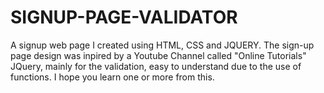 # SIGNUP-PAGE-VALIDATOR
A signup web page I created using HTML, CSS and JQUERY.
The sign-up page design was inpired by a Youtube Channel called "Online Tutorials"
JQuery, mainly for the validation, easy to understand due to the use of functions.
I hope you learn one or more from this.
